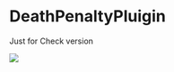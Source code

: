 # DeathPenaltyPluigin
Just for Check version


  <img align="center" src="https://bstats.org/signatures/bukkit/DeathPenaltyID.svg">

